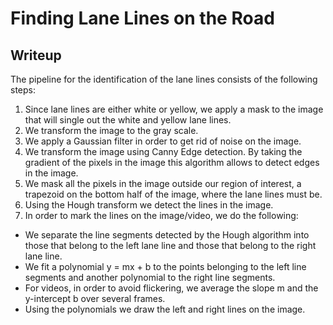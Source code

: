 # **Finding Lane Lines on the Road** 

## Writeup

The pipeline for the identification of the lane lines consists of the following steps:

1. Since lane lines are either white or yellow, we apply a mask to the image that will single out the white and yellow lane lines.
2. We transform the image to the gray scale.
3. We apply a Gaussian filter in order to get rid of noise on the image.
4. We transform the image using Canny Edge detection. By taking the gradient of the pixels in the image this algorithm allows to detect edges in the image.
5. We mask all the pixels in the image outside our region of interest, a trapezoid on the bottom half of the image, where the lane lines must be.
6. Using the Hough transform we detect the lines in the image.
7. In order to mark the lines on the image/video, we do the following:
  * We separate the line segments detected by the Hough algorithm into those that belong to the left lane line and those that belong to the right lane line.
  * We fit a polynomial y = mx + b to the points belonging to the left line segments and another polynomial to the right line segments.
  * For videos, in order to avoid flickering, we average the slope m and the y-intercept b over several frames.
  * Using the polynomials we draw the left and right lines on the image.






